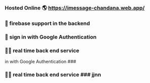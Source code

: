 ### Hosted Online 🌎 https://imessage-chandana.web.app/ ###
### 👊 firebase support in the backend ###
### 👊 sign in with Google Authentication ###
### 🧑‍🚀 real time back end service ###



 in with Google Authentication ###
### 🧑‍🚀 real time back end service ### jjnn
